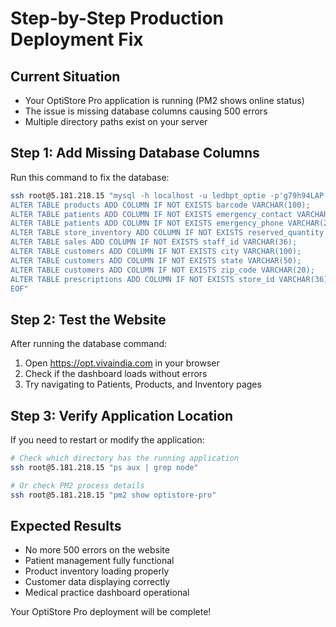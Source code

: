 # Step-by-Step Production Deployment Fix

## Current Situation
- Your OptiStore Pro application is running (PM2 shows online status)
- The issue is missing database columns causing 500 errors
- Multiple directory paths exist on your server

## Step 1: Add Missing Database Columns
Run this command to fix the database:
```bash
ssh root@5.181.218.15 "mysql -h localhost -u ledbpt_optie -p'g79h94LAP' opticpro << 'EOF'
ALTER TABLE products ADD COLUMN IF NOT EXISTS barcode VARCHAR(100);
ALTER TABLE patients ADD COLUMN IF NOT EXISTS emergency_contact VARCHAR(255);
ALTER TABLE patients ADD COLUMN IF NOT EXISTS emergency_phone VARCHAR(20);
ALTER TABLE store_inventory ADD COLUMN IF NOT EXISTS reserved_quantity INT DEFAULT 0;
ALTER TABLE sales ADD COLUMN IF NOT EXISTS staff_id VARCHAR(36);
ALTER TABLE customers ADD COLUMN IF NOT EXISTS city VARCHAR(100);
ALTER TABLE customers ADD COLUMN IF NOT EXISTS state VARCHAR(50);
ALTER TABLE customers ADD COLUMN IF NOT EXISTS zip_code VARCHAR(20);
ALTER TABLE prescriptions ADD COLUMN IF NOT EXISTS store_id VARCHAR(36);
EOF"
```

## Step 2: Test the Website
After running the database command:
1. Open https://opt.vivaindia.com in your browser
2. Check if the dashboard loads without errors
3. Try navigating to Patients, Products, and Inventory pages

## Step 3: Verify Application Location
If you need to restart or modify the application:
```bash
# Check which directory has the running application
ssh root@5.181.218.15 "ps aux | grep node"

# Or check PM2 process details
ssh root@5.181.218.15 "pm2 show optistore-pro"
```

## Expected Results
- No more 500 errors on the website
- Patient management fully functional
- Product inventory loading properly
- Customer data displaying correctly
- Medical practice dashboard operational

Your OptiStore Pro deployment will be complete!